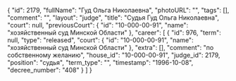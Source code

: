 {
    "id": 2179,
    "fullName": "Гуд Ольга Николаевна",
    "photoURL": "",
    "tags": [],
    "comment": "",
    "layout": "judge",
    "title": "Судья Гуд Ольга Николаевна",
    "court": null,
    "previousCourt": {
        "id": "10-000-00-91",
        "name": "хозяйственный суд Минской Области"
    },
    "career": [
        {
            "id": 976,
            "term": null,
            "type": "released",
            "court": {
                "id": "10-000-00-91",
                "name": "хозяйственный суд Минской Области"
            },
            "extra": [],
            "comment": "по собственному желанию",
            "house_id": "10-000-00-91",
            "judge_id": 2179,
            "position": "судья",
            "term_type": "",
            "timestamp": "1996-10-08",
            "decree_number": "408"
        }
    ]
}